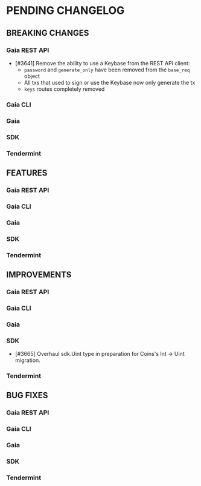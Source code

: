 # PENDING CHANGELOG

<!----------------------------- BREAKING CHANGES ----------------------------->

## BREAKING CHANGES

### Gaia REST API

* [\#3641] Remove the ability to use a Keybase from the REST API client:
  * `password` and `generate_only` have been removed from the `base_req` object
  * All txs that used to sign or use the Keybase now only generate the tx
  * `keys` routes completely removed

### Gaia CLI

### Gaia

### SDK

### Tendermint

<!--------------------------------- FEATURES --------------------------------->

## FEATURES

### Gaia REST API

### Gaia CLI

### Gaia

### SDK

### Tendermint

<!------------------------------- IMPROVEMENTS ------------------------------->

## IMPROVEMENTS

### Gaia REST API

### Gaia CLI

### Gaia

### SDK

* [\#3665] Overhaul sdk.Uint type in preparation for Coins's Int -> Uint migration.

### Tendermint

<!--------------------------------- BUG FIXES -------------------------------->

## BUG FIXES

### Gaia REST API

### Gaia CLI

### Gaia

### SDK

### Tendermint
